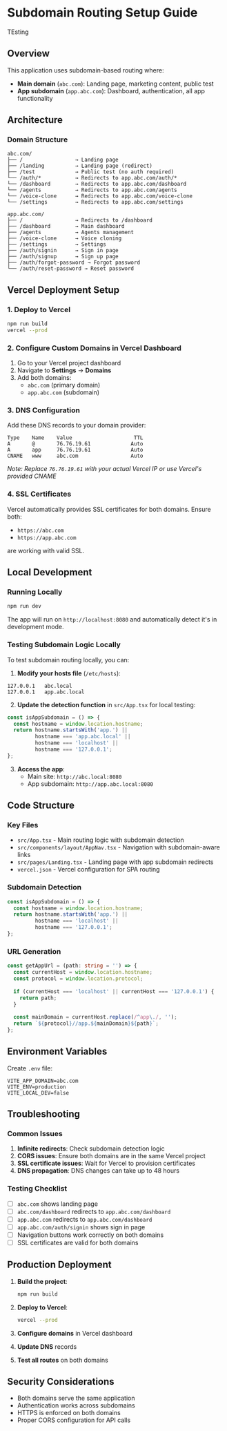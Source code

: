 # Subdomain Routing Setup Guide
TEsting 
## Overview
This application uses subdomain-based routing where:
- **Main domain** (`abc.com`): Landing page, marketing content, public test
- **App subdomain** (`app.abc.com`): Dashboard, authentication, all app functionality

## Architecture

### Domain Structure
```
abc.com/
├── /                 → Landing page
├── /landing          → Landing page (redirect)
├── /test             → Public test (no auth required)
└── /auth/*           → Redirects to app.abc.com/auth/*
└── /dashboard        → Redirects to app.abc.com/dashboard
└── /agents           → Redirects to app.abc.com/agents
└── /voice-clone      → Redirects to app.abc.com/voice-clone
└── /settings         → Redirects to app.abc.com/settings

app.abc.com/
├── /                 → Redirects to /dashboard
├── /dashboard        → Main dashboard
├── /agents           → Agents management
├── /voice-clone      → Voice cloning
├── /settings         → Settings
├── /auth/signin      → Sign in page
├── /auth/signup      → Sign up page
├── /auth/forgot-password → Forgot password
└── /auth/reset-password → Reset password
```

## Vercel Deployment Setup

### 1. Deploy to Vercel
```bash
npm run build
vercel --prod
```

### 2. Configure Custom Domains in Vercel Dashboard

1. Go to your Vercel project dashboard
2. Navigate to **Settings** → **Domains**
3. Add both domains:
   - `abc.com` (primary domain)
   - `app.abc.com` (subdomain)

### 3. DNS Configuration

Add these DNS records to your domain provider:

```
Type    Name    Value                    TTL
A       @       76.76.19.61             Auto
A       app     76.76.19.61             Auto
CNAME   www     abc.com                 Auto
```

*Note: Replace `76.76.19.61` with your actual Vercel IP or use Vercel's provided CNAME*

### 4. SSL Certificates

Vercel automatically provides SSL certificates for both domains. Ensure both:
- `https://abc.com`
- `https://app.abc.com`

are working with valid SSL.

## Local Development

### Running Locally
```bash
npm run dev
```

The app will run on `http://localhost:8080` and automatically detect it's in development mode.

### Testing Subdomain Logic Locally

To test subdomain routing locally, you can:

1. **Modify your hosts file** (`/etc/hosts`):
```
127.0.0.1   abc.local
127.0.0.1   app.abc.local
```

2. **Update the detection function** in `src/App.tsx` for local testing:
```typescript
const isAppSubdomain = () => {
  const hostname = window.location.hostname;
  return hostname.startsWith('app.') || 
         hostname === 'app.abc.local' || 
         hostname === 'localhost' || 
         hostname === '127.0.0.1';
};
```

3. **Access the app**:
   - Main site: `http://abc.local:8080`
   - App subdomain: `http://app.abc.local:8080`

## Code Structure

### Key Files
- `src/App.tsx` - Main routing logic with subdomain detection
- `src/components/layout/AppNav.tsx` - Navigation with subdomain-aware links
- `src/pages/Landing.tsx` - Landing page with app subdomain redirects
- `vercel.json` - Vercel configuration for SPA routing

### Subdomain Detection
```typescript
const isAppSubdomain = () => {
  const hostname = window.location.hostname;
  return hostname.startsWith('app.') || 
         hostname === 'localhost' || 
         hostname === '127.0.0.1';
};
```

### URL Generation
```typescript
const getAppUrl = (path: string = '') => {
  const currentHost = window.location.hostname;
  const protocol = window.location.protocol;
  
  if (currentHost === 'localhost' || currentHost === '127.0.0.1') {
    return path;
  }
  
  const mainDomain = currentHost.replace(/^app\./, '');
  return `${protocol}//app.${mainDomain}${path}`;
};
```

## Environment Variables

Create `.env` file:
```env
VITE_APP_DOMAIN=abc.com
VITE_ENV=production
VITE_LOCAL_DEV=false
```

## Troubleshooting

### Common Issues

1. **Infinite redirects**: Check subdomain detection logic
2. **CORS issues**: Ensure both domains are in the same Vercel project
3. **SSL certificate issues**: Wait for Vercel to provision certificates
4. **DNS propagation**: DNS changes can take up to 48 hours

### Testing Checklist

- [ ] `abc.com` shows landing page
- [ ] `abc.com/dashboard` redirects to `app.abc.com/dashboard`
- [ ] `app.abc.com` redirects to `app.abc.com/dashboard`
- [ ] `app.abc.com/auth/signin` shows sign in page
- [ ] Navigation buttons work correctly on both domains
- [ ] SSL certificates are valid for both domains

## Production Deployment

1. **Build the project**:
   ```bash
   npm run build
   ```

2. **Deploy to Vercel**:
   ```bash
   vercel --prod
   ```

3. **Configure domains** in Vercel dashboard

4. **Update DNS** records

5. **Test all routes** on both domains

## Security Considerations

- Both domains serve the same application
- Authentication works across subdomains
- HTTPS is enforced on both domains
- Proper CORS configuration for API calls
